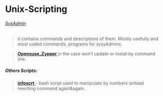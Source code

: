# Unix-Scripting



###### [SysAdmin ](https://github.com/patrka54/Unix-Scripting-/blob/master/sysadmin.md)
>it contains commands and descriptions of them. Mostly usefully and most usded commands, programs for sysyAdmins.

>[**Opensuse_Zypper** ](https://github.com/patrka54/Unix-SysAdmin-Scripts-Configs/blob/master/opensuse_ZYPPER.md) in the case won't update or install by command line.


##### Others Scripts:
>[**infoscrt** ](https://github.com/patrka54/Unix-Scripting-/blob/master/infoscrt) - bash script used to manipulate by numbers isntead rewriting command again&again.
